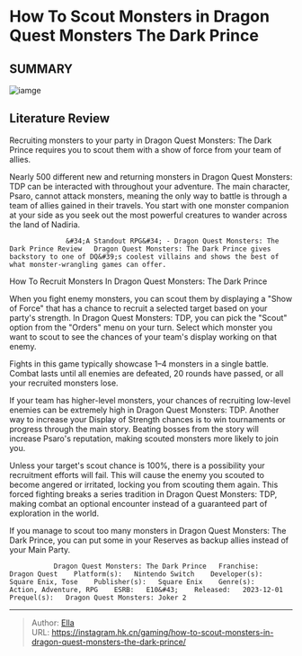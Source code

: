 # How To Scout Monsters in Dragon Quest Monsters The Dark Prince


## SUMMARY 

![iamge](https://static1.srcdn.com/wordpress/wp-content/uploads/2023/12/how-to-scout-monsters-in-dragon-quest-monsters-the-dark-prince.jpg)

## Literature Review

Recruiting monsters to your party in Dragon Quest Monsters: The Dark Prince requires you to scout them with a show of force from your team of allies.





Nearly 500 different new and returning monsters in Dragon Quest Monsters: TDP can be interacted with throughout your adventure. The main character, Psaro, cannot attack monsters, meaning the only way to battle is through a team of allies gained in their travels. You start with one monster companion at your side as you seek out the most powerful creatures to wander across the land of Nadiria.




                  &#34;A Standout RPG&#34; - Dragon Quest Monsters: The Dark Prince Review   Dragon Quest Monsters: The Dark Prince gives backstory to one of DQ&#39;s coolest villains and shows the best of what monster-wrangling games can offer.   


 How To Recruit Monsters In Dragon Quest Monsters: The Dark Prince 
          

When you fight enemy monsters, you can scout them by displaying a &#34;Show of Force&#34; that has a chance to recruit a selected target based on your party&#39;s strength. In Dragon Quest Monsters: TDP, you can pick the &#34;Scout&#34; option from the &#34;Orders&#34; menu on your turn. Select which monster you want to scout to see the chances of your team&#39;s display working on that enemy.



Fights in this game typically showcase 1–4 monsters in a single battle. Combat lasts until all enemies are defeated, 20 rounds have passed, or all your recruited monsters lose.







If your team has higher-level monsters, your chances of recruiting low-level enemies can be extremely high in Dragon Quest Monsters: TDP. Another way to increase your Display of Strength chances is to win tournaments or progress through the main story. Beating bosses from the story will increase Psaro&#39;s reputation, making scouted monsters more likely to join you.

Unless your target&#39;s scout chance is 100%, there is a possibility your recruitment efforts will fail. This will cause the enemy you scouted to become angered or irritated, locking you from scouting them again. This forced fighting breaks a series tradition in Dragon Quest Monsters: TDP, making combat an optional encounter instead of a guaranteed part of exploration in the world.

If you manage to scout too many monsters in Dragon Quest Monsters: The Dark Prince, you can put some in your Reserves as backup allies instead of your Main Party.

               Dragon Quest Monsters: The Dark Prince   Franchise:   Dragon Quest    Platform(s):   Nintendo Switch    Developer(s):   Square Enix, Tose    Publisher(s):   Square Enix    Genre(s):   Action, Adventure, RPG    ESRB:   E10&#43;    Released:   2023-12-01    Prequel(s):   Dragon Quest Monsters: Joker 2      

---

> Author: [Ella](https://instagram.hk.cn/)  
> URL: https://instagram.hk.cn/gaming/how-to-scout-monsters-in-dragon-quest-monsters-the-dark-prince/  

